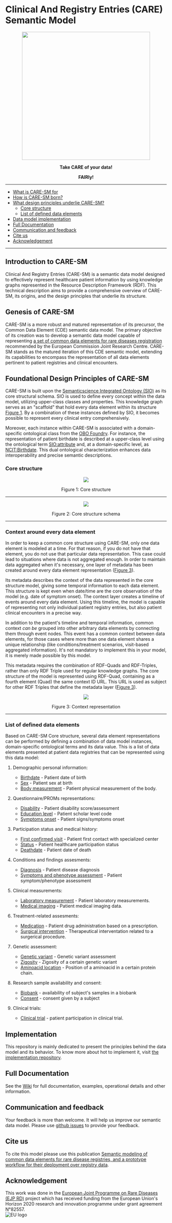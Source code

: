 # Clinical And Registry Entries (CARE) Semantic Model

<p align="center"> 
	<img src="https://raw.githubusercontent.com/CARE-SM/CARE-Semantic-Model/main/images/CARE-SM_logo.png"width="400" height="400"> 
<p align="center" > </p> 
<p align="center"><b>Take CARE of your data!</b></p>
<p align="center"><b>FAIRly!</b></p> 
<hr>

* [What is CARE-SM for](#introduction-to-care-sm)
* [How is CARE-SM born?](#genesis-of-care-sm)
* [What design principles underlie CARE-SM?](#foundational-design-principles-of-care-sm)
    * [Core structure](#core-structure)
    * [List of defined data elements](#list-of-defined-data-elements)
* [Data model implementation](#implementation)
* [Full Documentation](#full-documentation)
* [Communication and feedback](#communication-and-feedback)
* [Cite us](#cite-us)
* [Acknowledgement](#acknowledgement)

<hr>

## Introduction to CARE-SM

Clinical And Registry Entries (CARE-SM) is a semantic data model designed to effectively represent healthcare patient information by using knowledge graphs represented in the Resource Description Framework (RDF). This technical description aims to provide a comprehensive overview of CARE-SM, its origins, and the design principles that underlie its structure.

## Genesis of CARE-SM

CARE-SM is a more robust and matured representation of its precursor, the Common Data Element (CDE) semantic data model. The primary objective of its creation was to develop a semantic data model capable of representing [a set of common data elements for rare diseases registration](https://eu-rd-platform.jrc.ec.europa.eu/sites/default/files/CDS/EU_RD_Platform_CDS_Final.pdf) recommended by the European Commission Joint Research Centre. CARE-SM stands as the matured iteration of this CDE semantic model, extending its capabilities to encompass the representation of all data elements pertinent to patient registries and clinical encounters.

## Foundational Design Principles of CARE-SM

CARE-SM is built upon the [Semanticscience Integrated Ontology (SIO)](https://doi.org/10.1186/2041-1480-5-14) as its core structural schema. SIO is used to define every concept within the data model, utilizing upper-class classes and properties. This knowledge graph serves as an "scaffold" that hold every data element within its structure [Figure 1](#core-structure). By a combination of these instances defined by SIO, it becomes possible to represent every clinical entry comprehensively. 

Moreover, each instance within CARE-SM is associated with a domain-specific ontological class from the [OBO Foundry](http://obofoundry.org/). For instance, the representation of patient birthdate is described at a upper-class level using the ontological term [SIO:attribute](http://semanticscience.org/resource/SIO_000614) and, at a domain-specific level, as [NCIT:Birthdate](http://purl.obolibrary.org/obo/NCIT_C68615). This dual ontological characterization enhances data interoperability and  precise semantic descriptions.


### Core structure

<p align="center"> 
	<img src="https://raw.githubusercontent.com/CARE-SM/CARE-Semantic-Model/main/images/CARE-SM-Core.png"> 
<p align="center"> Figure 1: Core structure </p> 

<hr>
<p align="center"> 
	<img src="https://raw.githubusercontent.com/CARE-SM/CARE-Semantic-Model/main/images/CARE-SM-Schema.png"> 
<p align="center"> Figure 2: Core structure schema </p> 
<hr>


### Context around every data element

In order to keep a common core structure using CARE-SM, only one data element is modeled at a time. For that reason, if you do not have that element, you do not use that particular data representation. This case could lead to situations where data is not aggregated enough. In order to maintain data aggregated when it's necessary, one layer of metadata has been created around every data element representation ([Figure 3](#context-around-every-data-element)). 

Its metadata describes the context of the data represented in the core structure model, giving some temporal information to each data element. This structure is kept even when date/time are the core observation of the model (e.g. date of symptom onset). The context layer creates a timeline of events around every data element. Using this timeline, the model is capable of representing not only individual patient registry entries, but also patient clinical encounters in a precise way.

In addition to the patient's timeline and temporal information, common context _can be_ grouped into other arbitrary data elements by connecting them through event nodes. This event has a common context between data elements, for those cases where more than one data element shares a unique relationship (like conditions/treatment scenarios, visit-based aggregated information). It's not mandatory to implement this in your model, it is merely made possible by this model.

This metadata requires the combination of RDF-Quads and RDF-Triples, rather than only RDF Triple used for regular knowledge graphs. The core structure of the model is represented using RDF-Quad, containing as a fourth element (Quad) the same context ID URL. This URL is used as subject for other RDF Triples that define the metadata layer ([Figure 3](#context-around-every-data-element)).

<p align="center"> 
	<img src="https://raw.githubusercontent.com/CARE-SM/CARE-Semantic-Model/main/images/CARE-SM-Context.png"> 
<p align="center"> Figure 3: Context representation </p> 

<hr>


### List of defined data elements

Based on CARE-SM Core structure, several data element representations can be performed by defining a combination of data model instances, domain-specific ontological terms and its data value. This is a list of data elements presented at patient data registries that can be represented using this data model:

1. Demographic personal information:

    * [Birthdate](https://github.com/CARE-SM/CARE-Semantic-Model/wiki/CARE-SM-Birthdate) - Patient date of birth
    * [Sex](https://github.com/CARE-SM/CARE-Semantic-Model/wiki/CARE-SM-Sex) -  Patient sex at birth
    * [Body measurement](https://github.com/CARE-SM/CARE-Semantic-Model/wiki/CARE-SM-Body_measurement) - Patient physical measurement of the body. 

2. Questionnaire/PROMs representations:
    * [Disability](https://github.com/CARE-SM/CARE-Semantic-Model/wiki/CARE-SM-Questionnaire-disability) - Patient disability score/assessment
    * [Education level](https://github.com/CARE-SM/CARE-Semantic-Model/wiki/CARE-SM-Questionnaire-education) - Patient scholar level code
    * [Symptoms onset](https://github.com/CARE-SM/CARE-Semantic-Model/wiki/CARE-SM-Questionnaire-symptoms_onset) - Patient signs/symptoms onset

3. Participation status and medical history:
    * [First confirmed visit](https://github.com/CARE-SM/CARE-Semantic-Model/wiki/CARE-SM-First_visit) - Patient first contact with specialized center
    * [Status](https://github.com/CARE-SM/CARE-Semantic-Model/wiki/CARE-SM-Status) - Patient healthcare participation status
    * [Deathdate](https://github.com/CARE-SM/CARE-Semantic-Model/wiki/CARE-SM-Deathdate) -  Patient date of death

4. Conditions and findings assesments:
    * [Diagnosis](https://github.com/CARE-SM/CARE-Semantic-Model/wiki/CARE-SM-Diagnosis) - Patient disease diagnosis
    * [Symptoms and phenotype assessment](https://github.com/CARE-SM/CARE-Semantic-Model/wiki/CARE-SM-Symptom) -  Patient symptom/phenotype assessment

5. Clinical measurements:
    * [Laboratory measurement](https://github.com/CARE-SM/CARE-Semantic-Model/wiki/CARE-SM-Laboratory) - Patient laboratory measurements.
    * [Medical imaging](https://github.com/CARE-SM/CARE-Semantic-Model/wiki/CARE-SM-Imaging) -  Patient medical imaging data.

6. Treatment-related assesments:
    * [Medication](https://github.com/CARE-SM/CARE-Semantic-Model/wiki/CARE-SM-Medication) - Patient drug administration based on a prescription.
    * [Surgical intervention](https://github.com/CARE-SM/CARE-Semantic-Model/wiki/CARE-SM-Surgery) -  Therapeutical interventation related to a surgerical procedure.

7. Genetic assessment:
    * [Genetic variant](https://github.com/CARE-SM/CARE-Semantic-Model/wiki/CARE-SM-Genotype_variant) -  Genetic variant assessment
    * [Zigosity](https://github.com/CARE-SM/CARE-Semantic-Model/wiki/CARE-SM-Genotype_zygosity) -  Zigosity of a certain genetic variant
    * [Aminoacid location](https://github.com/CARE-SM/CARE-Semantic-Model/wiki/CARE-SM-Genotype_aminoacid) -  Position of a aminoacid in a certain protein chain.

8. Research sample availability and consent:
    * [Biobank](https://github.com/CARE-SM/CARE-Semantic-Model/wiki/CARE-SM-Biobank) - availability of subject's samples in a biobank
    * [Consent](https://github.com/CARE-SM/CARE-Semantic-Model/wiki/CARE-SM-Consent) -  consent given by a subject

9. Clinical trials:
    * [Clinical trial](https://github.com/CARE-SM/CARE-Semantic-Model/wiki/CARE-SM-Clinical_trial) -  patient participation in clinical trial.


## Implementation

This repository is mainly dedicated to present the principles behind the data model and its behavior. To know more about hot to implement it, visit [the implementation repository](https://github.com/CARE-SM/CARE-SM-Implementation).


## Full Documentation
See the [Wiki](https://github.com/CARE-SM/CARE-Semantic-Model/wiki) for full documentation, examples, operational details and other information.

## Communication and feedback
Your feedback is more than welcome. It will help us improve our semantic data model. Please use [github issues](https://github.com/CARE-SM/CARE-Semantic-Model/issues) to provide your feedback.


## Cite us
To cite this model please use this publication [Semantic modeling of common data elements for rare disease registries, and a prototype workflow for their deployment over registry data](https://doi.org/10.1186/s13326-022-00264-6).


## Acknowledgement
This work was done in the [European Joint Programme on Rare Diseases (EJP RD)](https://www.ejprarediseases.org/) project which has received funding from the European Union's Horizon 2020 research and innovation programme under grant agreement N°82557.  
![EU logo](https://github.com/ejp-rd-vp/smart-guidance/blob/main/images/eu-flag.png?raw=true)  



